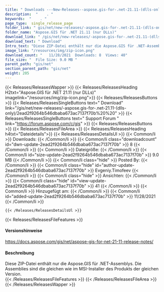 ```yaml
---
title: " Downloads ---New-Releases--aspose.gis-for-.net-21.11-(dlls-only) . "
description:  "    . " 
keywords:  "    . " 
page_type:  single_release_page
folder_link: " gis/net/new-releases/-aspose.gis-for-.net-21.11-(dlls-only)/"
folder_name: "Aspose.GIS für .NET 21.11 (nur DLLs)"
download_link: " /gis/net/new-releases/-aspose.gis-for-.net-21.11-(dlls-only)/2ead2f9264b546dbaba673ac7137f70b"
download_text: " Download"
Intro_text: "Diese ZIP-Datei enthält nur die Aspose.GIS für .NET-Assemblys. Die Versammlungen ..."
image_link: "/resources/img/zip-icon.png"
download_count: "   11/28/2021  Downloads: 8  Views: 40"
file_size: "  File Size: 9.0 MB "
parent_path: "gis/net"
section_parent_path: "gis/net"
weight: 205
---
```


{{< Releases/ReleasesWapper >}}
  {{< Releases/ReleasesHeading H2txt="Aspose.GIS für .NET 21.11 (nur DLLs)" imagelink="/resources/img/zip-icon.png">}}
  {{< Releases/ReleasesButtons >}}
    {{< Releases/ReleasesSingleButtons text=" Download" link="/gis/net/new-releases/-aspose.gis-for-.net-21.11-(dlls-only)/2ead2f9264b546dbaba673ac7137f70b%20%20" >}}
    {{< Releases/ReleasesSingleButtons text=" Support Forum " link="https://forum.aspose.com/c/gis" >}}
  {{< Releases/ReleasesButtons >}}
  {{< Releases/ReleasesFileArea >}}
    {{< Releases/ReleasesHeading h4txt="Dateidetails">}}
    {{< Releases/ReleasesDetailsUl >}}
            {{< Common/li >}} Downloads: {{< /Common/li >}}
      {{< Common/li class="downloadcount" id="dwn-update-2ead2f9264b546dbaba673ac7137f70b" >}} 8 {{< /Common/li >}}
      {{< Common/li >}} Dateigröße: {{< /Common/li >}}
      {{< Common/li id="size-update-2ead2f9264b546dbaba673ac7137f70b" >}} 9.0 MB {{< /Common/li >}} 
      {{< Common/li  class="hide" >}} Posted By: {{< /Common/li >}} 
      {{< Common/li class="hide" id="author-update-2ead2f9264b546dbaba673ac7137f70b" >}} Evgeniy.Timofeev {{< /Common/li >}}
      {{< Common/li class="hide" >}} Ansichten: {{< /Common/li >}}
      {{< Common/li class="hide" id="view-update-2ead2f9264b546dbaba673ac7137f70b" >}} 41 {{< /Common/li >}}
      {{< Common/li >}} Hinzugefügt am: {{< /Common/li >}}
      {{< Common/li id="added-update-2ead2f9264b546dbaba673ac7137f70b" >}} 11/28/2021 {{< /Common/li >}} 

    {{< /Releases/ReleasesDetailsUl >}}

  {{< Releases/ReleasesFileFeatures >}}
      <h4>Versionshinweise</h4><div> <a href="https://docs.aspose.com/gis/net/aspose-gis-for-net-21-11-release-notes/">https://docs.aspose.com/gis/net/aspose-gis-for-net-21-11-release-notes/</a></div><h4> Beschreibung</h4><div class="HTMLDescription"> Diese ZIP-Datei enthält nur die Aspose.GIS für .NET-Assemblys. Die Assemblies sind die gleichen wie im MSI-Installer des Produkts der gleichen Version.</div>
  {{< /Releases/ReleasesFileFeatures >}}
 {{< /Releases/ReleasesFileArea >}}
{{< /Releases/ReleasesWapper >}}



